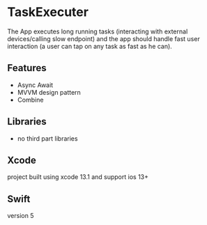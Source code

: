 # TaskExecuter
The App executes long running tasks (interacting with external devices/calling slow endpoint) and the app should handle fast user interaction (a user can tap on any task as fast as he can).

## Features
- Async Await
- MVVM design pattern
- Combine

## Libraries
- no third part libraries


## Xcode
project built using xcode 13.1 and support ios 13+

## Swift
version 5

